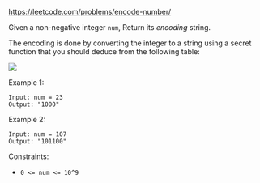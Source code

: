 https://leetcode.com/problems/encode-number/

Given a non-negative integer `num`, Return its *encoding* string.

The encoding is done by converting the integer to a string using a secret function that you should deduce from the following table:

![](https://assets.leetcode.com/uploads/2019/06/21/encode_number.png)

Example 1:
```
Input: num = 23
Output: "1000"
```
Example 2:
```
Input: num = 107
Output: "101100"
```
Constraints:

-   `0 <= num <= 10^9`
